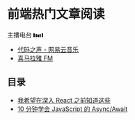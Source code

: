 # 前端热门文章阅读

主播电台 ![](./assets/waves.gif)

- [代码之声 - 网易云音乐](http://music.163.com/#/radio/?id=350628096&userid=71823138)
- [喜马拉雅 FM](http://www.ximalaya.com/53565210/album/11353231)

## 目录

- [我希望在深入 React 之前知道这些](./articles/2017-11-01-i-wish-i-knew-these-before-diving-into-react.md)
- [10 分钟学会 JavaScript 的 Async/Await](./articles/2017-11-01-javascript-async-await-explained.md)
